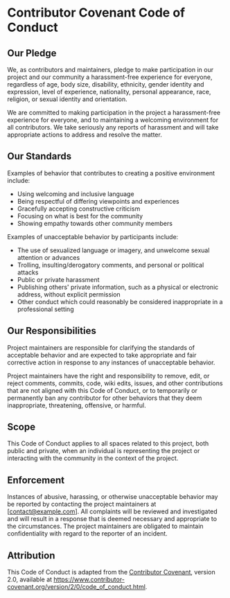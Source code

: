 # Contributor Covenant Code of Conduct

## Our Pledge

We, as contributors and maintainers, pledge to make participation in our project and our community a harassment-free experience for everyone, regardless of age, body size, disability, ethnicity, gender identity and expression, level of experience, nationality, personal appearance, race, religion, or sexual identity and orientation.

We are committed to making participation in the project a harassment-free experience for everyone, and to maintaining a welcoming environment for all contributors. We take seriously any reports of harassment and will take appropriate actions to address and resolve the matter.

## Our Standards

Examples of behavior that contributes to creating a positive environment include:

- Using welcoming and inclusive language
- Being respectful of differing viewpoints and experiences
- Gracefully accepting constructive criticism
- Focusing on what is best for the community
- Showing empathy towards other community members

Examples of unacceptable behavior by participants include:

- The use of sexualized language or imagery, and unwelcome sexual attention or advances
- Trolling, insulting/derogatory comments, and personal or political attacks
- Public or private harassment
- Publishing others' private information, such as a physical or electronic address, without explicit permission
- Other conduct which could reasonably be considered inappropriate in a professional setting

## Our Responsibilities

Project maintainers are responsible for clarifying the standards of acceptable behavior and are expected to take appropriate and fair corrective action in response to any instances of unacceptable behavior.

Project maintainers have the right and responsibility to remove, edit, or reject comments, commits, code, wiki edits, issues, and other contributions that are not aligned with this Code of Conduct, or to temporarily or permanently ban any contributor for other behaviors that they deem inappropriate, threatening, offensive, or harmful.

## Scope

This Code of Conduct applies to all spaces related to this project, both public and private, when an individual is representing the project or interacting with the community in the context of the project.

## Enforcement

Instances of abusive, harassing, or otherwise unacceptable behavior may be reported by contacting the project maintainers at [contact@example.com]. All complaints will be reviewed and investigated and will result in a response that is deemed necessary and appropriate to the circumstances. The project maintainers are obligated to maintain confidentiality with regard to the reporter of an incident.

## Attribution

This Code of Conduct is adapted from the [Contributor Covenant](https://www.contributor-covenant.org/), version 2.0, available at https://www.contributor-covenant.org/version/2/0/code_of_conduct.html.
